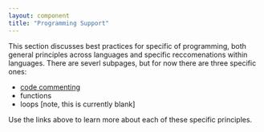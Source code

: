 ```yaml
---
layout: component
title: "Programming Support"
---
```


This section discusses best practices for specific of programming, both general principles across languages and specific reccomenations within languages. There are severl subpages, but for now there are three specific ones:

* [code commenting](http://cogstyle.github.io/programming_support/code_commenting.html)
* functions
* loops [note, this is currently blank]

Use the links above to learn more about each of these specific principles.
